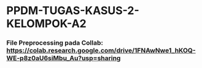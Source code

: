 # PPDM-TUGAS-KASUS-2-KELOMPOK-A2

### File Preprocessing pada Collab: https://colab.research.google.com/drive/1FNAwNwe1_hKOQ-WE-p8z0aU6siMbu_Au?usp=sharing
